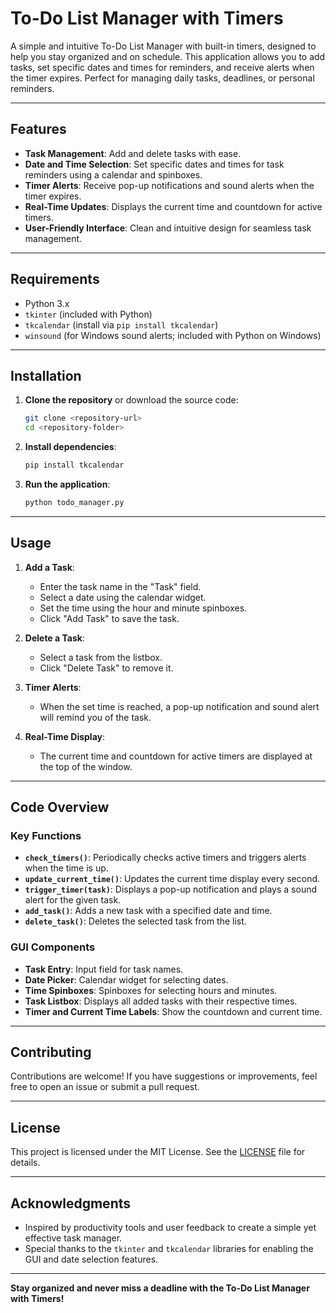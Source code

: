
# To-Do List Manager with Timers

A simple and intuitive To-Do List Manager with built-in timers, designed to help you stay organized and on schedule. This application allows you to add tasks, set specific dates and times for reminders, and receive alerts when the timer expires. Perfect for managing daily tasks, deadlines, or personal reminders.

---

## Features

- **Task Management**: Add and delete tasks with ease.
- **Date and Time Selection**: Set specific dates and times for task reminders using a calendar and spinboxes.
- **Timer Alerts**: Receive pop-up notifications and sound alerts when the timer expires.
- **Real-Time Updates**: Displays the current time and countdown for active timers.
- **User-Friendly Interface**: Clean and intuitive design for seamless task management.

---

## Requirements

- Python 3.x
- `tkinter` (included with Python)
- `tkcalendar` (install via `pip install tkcalendar`)
- `winsound` (for Windows sound alerts; included with Python on Windows)

---

## Installation

1. **Clone the repository** or download the source code:
   ```bash
   git clone <repository-url>
   cd <repository-folder>
   ```

2. **Install dependencies**:
   ```bash
   pip install tkcalendar
   ```

3. **Run the application**:
   ```bash
   python todo_manager.py
   ```

---

## Usage

1. **Add a Task**:
   - Enter the task name in the "Task" field.
   - Select a date using the calendar widget.
   - Set the time using the hour and minute spinboxes.
   - Click "Add Task" to save the task.

2. **Delete a Task**:
   - Select a task from the listbox.
   - Click "Delete Task" to remove it.

3. **Timer Alerts**:
   - When the set time is reached, a pop-up notification and sound alert will remind you of the task.

4. **Real-Time Display**:
   - The current time and countdown for active timers are displayed at the top of the window.

---

## Code Overview

### Key Functions

- **`check_timers()`**: Periodically checks active timers and triggers alerts when the time is up.
- **`update_current_time()`**: Updates the current time display every second.
- **`trigger_timer(task)`**: Displays a pop-up notification and plays a sound alert for the given task.
- **`add_task()`**: Adds a new task with a specified date and time.
- **`delete_task()`**: Deletes the selected task from the list.

### GUI Components

- **Task Entry**: Input field for task names.
- **Date Picker**: Calendar widget for selecting dates.
- **Time Spinboxes**: Spinboxes for selecting hours and minutes.
- **Task Listbox**: Displays all added tasks with their respective times.
- **Timer and Current Time Labels**: Show the countdown and current time.

---

## Contributing

Contributions are welcome! If you have suggestions or improvements, feel free to open an issue or submit a pull request.

---

## License

This project is licensed under the MIT License. See the [LICENSE](LICENSE) file for details.

---

## Acknowledgments

- Inspired by productivity tools and user feedback to create a simple yet effective task manager.
- Special thanks to the `tkinter` and `tkcalendar` libraries for enabling the GUI and date selection features.

---

**Stay organized and never miss a deadline with the To-Do List Manager with Timers!**
